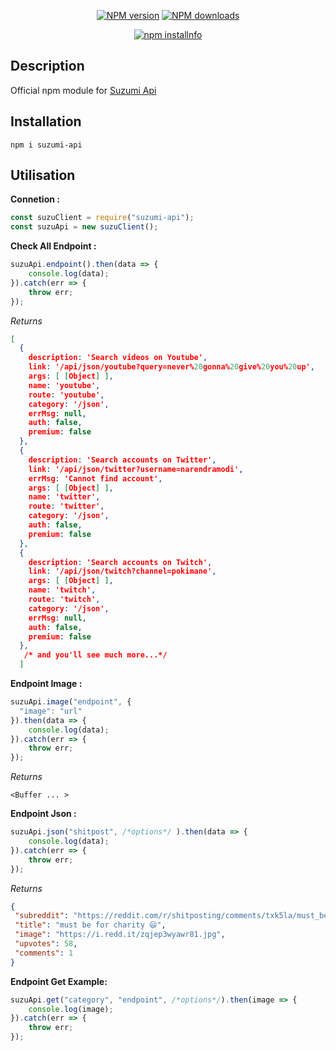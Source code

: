 <div align="center">

  <p>
    <a href="https://www.npmjs.com/package/suzumi-api"><img src="https://img.shields.io/npm/v/suzumi-api.svg?maxAge=3600" alt="NPM version" /></a>
    <a href="https://www.npmjs.com/package/amethyste-api"><img src="https://img.shields.io/npm/dt/suzumj-api.svg?maxAge=3600" alt="NPM downloads" /></a>
  </p>
  <p>
    <a href="https://nodei.co/npm/suzumi-api/"><img src="https://nodei.co/npm/suzumi-api.png?downloads=true&stars=true" alt="npm installnfo" /></a>
  </p>
</div>

## Description
Official npm module for [Suzumi Api]("https://badboy.is-a.dev/")

## Installation
```
npm i suzumi-api
```

## Utilisation

**Connetion :**
```js
const suzuClient = require("suzumi-api");
const suzuApi = new suzuClient();
```
**Check All Endpoint :**
```js
suzuApi.endpoint().then(data => {
    console.log(data);
}).catch(err => {
    throw err;
});
```
*Returns*
```json
[
  {
    description: 'Search videos on Youtube',
    link: '/api/json/youtube?query=never%20gonna%20give%20you%20up',
    args: [ [Object] ],
    name: 'youtube',
    route: 'youtube',
    category: '/json',
    errMsg: null,
    auth: false,
    premium: false
  },
  {
    description: 'Search accounts on Twitter',
    link: '/api/json/twitter?username=narendramodi',
    errMsg: 'Cannot find account',
    args: [ [Object] ],
    name: 'twitter',
    route: 'twitter',
    category: '/json',
    auth: false,
    premium: false
  },
  {
    description: 'Search accounts on Twitch',
    link: '/api/json/twitch?channel=pokimane',
    args: [ [Object] ],
    name: 'twitch',
    route: 'twitch',
    category: '/json',
    errMsg: null,
    auth: false,
    premium: false
  },
   /* and you'll see much more...*/
  ]
```
**Endpoint Image :**
```js
suzuApi.image("endpoint", {
  "image": "url"
}).then(data => {
    console.log(data);
}).catch(err => {
    throw err;
});
```
*Returns*
```
<Buffer ... >
```
**Endpoint Json :**
```js
suzuApi.json("shitpost", /*options*/ ).then(data => {
	console.log(data);
}).catch(err => {
	throw err;
});
```
*Returns*
```json
{
 "subreddit": "https://reddit.com/r/shitposting/comments/txk5la/must_be_for_charity/",
 "title": "must be for charity 😃",
 "image": "https://i.redd.it/zqjep3wyawr81.jpg",
 "upvotes": 58,
 "comments": 1
}
```

**Endpoint Get Example:**
```js
suzuApi.get("category", "endpoint", /*options*/).then(image => {
    console.log(image);
}).catch(err => {
    throw err;
});
```